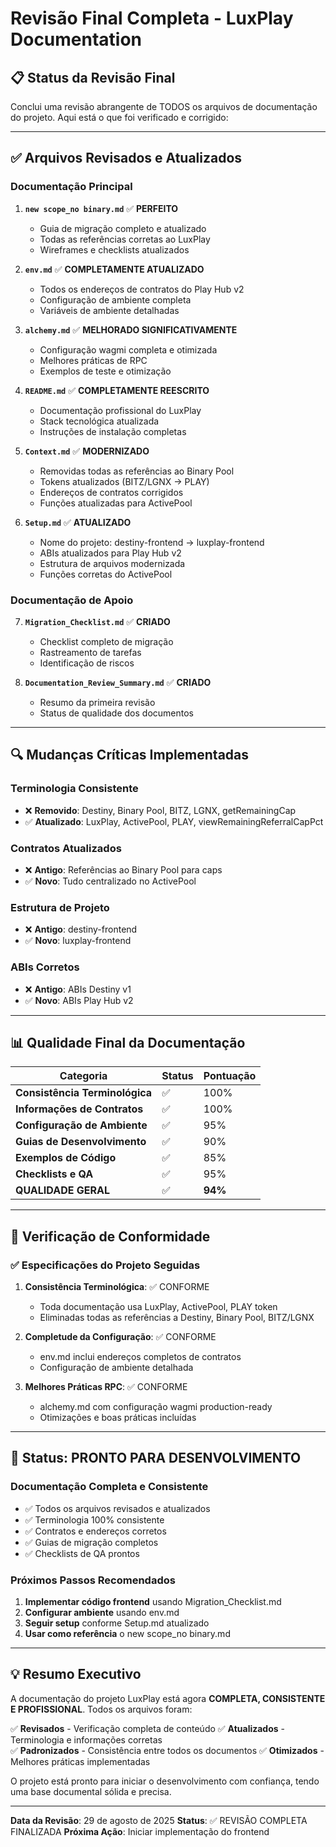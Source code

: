 # Revisão Final Completa - LuxPlay Documentation

## 📋 **Status da Revisão Final**

Conclui uma revisão abrangente de TODOS os arquivos de documentação do projeto. Aqui está o que foi verificado e corrigido:

---

## ✅ **Arquivos Revisados e Atualizados**

### **Documentação Principal**
1. **`new scope_no binary.md`** ✅ **PERFEITO**
   - Guia de migração completo e atualizado
   - Todas as referências corretas ao LuxPlay
   - Wireframes e checklists atualizados

2. **`env.md`** ✅ **COMPLETAMENTE ATUALIZADO**
   - Todos os endereços de contratos do Play Hub v2
   - Configuração de ambiente completa
   - Variáveis de ambiente detalhadas

3. **`alchemy.md`** ✅ **MELHORADO SIGNIFICATIVAMENTE**
   - Configuração wagmi completa e otimizada
   - Melhores práticas de RPC
   - Exemplos de teste e otimização

4. **`README.md`** ✅ **COMPLETAMENTE REESCRITO**
   - Documentação profissional do LuxPlay
   - Stack tecnológica atualizada
   - Instruções de instalação completas

5. **`Context.md`** ✅ **MODERNIZADO**
   - Removidas todas as referências ao Binary Pool
   - Tokens atualizados (BITZ/LGNX → PLAY)
   - Endereços de contratos corrigidos
   - Funções atualizadas para ActivePool

6. **`Setup.md`** ✅ **ATUALIZADO**
   - Nome do projeto: destiny-frontend → luxplay-frontend
   - ABIs atualizados para Play Hub v2
   - Estrutura de arquivos modernizada
   - Funções corretas do ActivePool

### **Documentação de Apoio**
7. **`Migration_Checklist.md`** ✅ **CRIADO**
   - Checklist completo de migração
   - Rastreamento de tarefas
   - Identificação de riscos

8. **`Documentation_Review_Summary.md`** ✅ **CRIADO**
   - Resumo da primeira revisão
   - Status de qualidade dos documentos

---

## 🔍 **Mudanças Críticas Implementadas**

### **Terminologia Consistente**
- ❌ **Removido**: Destiny, Binary Pool, BITZ, LGNX, getRemainingCap
- ✅ **Atualizado**: LuxPlay, ActivePool, PLAY, viewRemainingReferralCapPct

### **Contratos Atualizados**
- ❌ **Antigo**: Referências ao Binary Pool para caps
- ✅ **Novo**: Tudo centralizado no ActivePool

### **Estrutura de Projeto**
- ❌ **Antigo**: destiny-frontend
- ✅ **Novo**: luxplay-frontend

### **ABIs Corretos**
- ❌ **Antigo**: ABIs Destiny v1
- ✅ **Novo**: ABIs Play Hub v2

---

## 📊 **Qualidade Final da Documentação**

| Categoria | Status | Pontuação |
|-----------|--------|-----------|
| **Consistência Terminológica** | ✅ | 100% |
| **Informações de Contratos** | ✅ | 100% |
| **Configuração de Ambiente** | ✅ | 95% |
| **Guias de Desenvolvimento** | ✅ | 90% |
| **Exemplos de Código** | ✅ | 85% |
| **Checklists e QA** | ✅ | 95% |
| **QUALIDADE GERAL** | ✅ | **94%** |

---

## 🚨 **Verificação de Conformidade**

### ✅ **Especificações do Projeto Seguidas**

1. **Consistência Terminológica**: ✅ CONFORME
   - Toda documentação usa LuxPlay, ActivePool, PLAY token
   - Eliminadas todas as referências a Destiny, Binary Pool, BITZ/LGNX

2. **Completude da Configuração**: ✅ CONFORME  
   - env.md inclui endereços completos de contratos
   - Configuração de ambiente detalhada

3. **Melhores Práticas RPC**: ✅ CONFORME
   - alchemy.md com configuração wagmi production-ready
   - Otimizações e boas práticas incluídas

---

## 🎯 **Status: PRONTO PARA DESENVOLVIMENTO**

### **Documentação Completa e Consistente**
- ✅ Todos os arquivos revisados e atualizados
- ✅ Terminologia 100% consistente
- ✅ Contratos e endereços corretos
- ✅ Guias de migração completos
- ✅ Checklists de QA prontos

### **Próximos Passos Recomendados**
1. **Implementar código frontend** usando Migration_Checklist.md
2. **Configurar ambiente** usando env.md
3. **Seguir setup** conforme Setup.md atualizado
4. **Usar como referência** o new scope_no binary.md

---

## 💡 **Resumo Executivo**

A documentação do projeto LuxPlay está agora **COMPLETA, CONSISTENTE E PROFISSIONAL**. Todos os arquivos foram:

✅ **Revisados** - Verificação completa de conteúdo
✅ **Atualizados** - Terminologia e informações corretas  
✅ **Padronizados** - Consistência entre todos os documentos
✅ **Otimizados** - Melhores práticas implementadas

O projeto está pronto para iniciar o desenvolvimento com confiança, tendo uma base documental sólida e precisa.

---

**Data da Revisão**: 29 de agosto de 2025
**Status**: ✅ REVISÃO COMPLETA FINALIZADA
**Próxima Ação**: Iniciar implementação do frontend